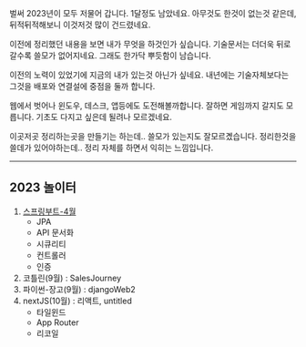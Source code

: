 벌써 2023년이 모두 저물어 갑니다. 1달정도 남았네요.
아무것도 한것이 없는것 같은데, 뒤적뒤적해보니 이것저것 많이 건드렸네요.

이전에 정리했던 내용을 보면 내가 무엇을 하것인가 싶습니다. 
기술문서는 더더욱 뒤로 갈수록 쓸모가 없어지네요.
그래도 한가닥 뿌듯함이 남습니다.

이전의 노력이 있었기에 지금의 내가 있는것 아닌가 싶네요.
내년에는 기술자체보다는 그것을 배포와 연결설에 중점을 둘까 합니다.

웹에서 벗어나 윈도우, 데스크, 앱등에도 도전해볼까합니다. 
잘하면 게임까지 갈지도 모릅니다. 
기초도 다지고 싶은데 될려나 모르겠네요.

이곳저곳 정리하는곳을 만들기는 하는데.. 쓸모가 있는지도 잘모르곘습니다.
정리한것을 쓸데가 있어야하는데.. 정리 자체를 하면서 익히는 느낌입니다.

---
## 2023 놀이터
   1. [스프링부트-4월](https://github.com/DBheart/spring-boot-api)
      - JPA
      - API 문서화 
      - 시큐리티
      - 컨트롤러
      - 인증
   2. 코틀린(9월) : SalesJourney
   3. 파이썬-장고(9월) : djangoWeb2
   4. nextJS(10월) : 리액트, untitled
      - 타일윈드
      - App Router
      - 리코일
